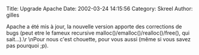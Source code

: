 Title: Upgrade Apache
Date: 2002-03-24 14:15:56
Category: Skreel
Author: gilles

Apache a été mis à jour, la nouvelle version apporte des corrections de bugs (peut etre le fameux recursive malloc()/emalloc()/realloc()/free(), qui sait...).\r
\nPour nous c'est chouette, pour vous aussi (même si vous savez pas pourquoi  ;p).